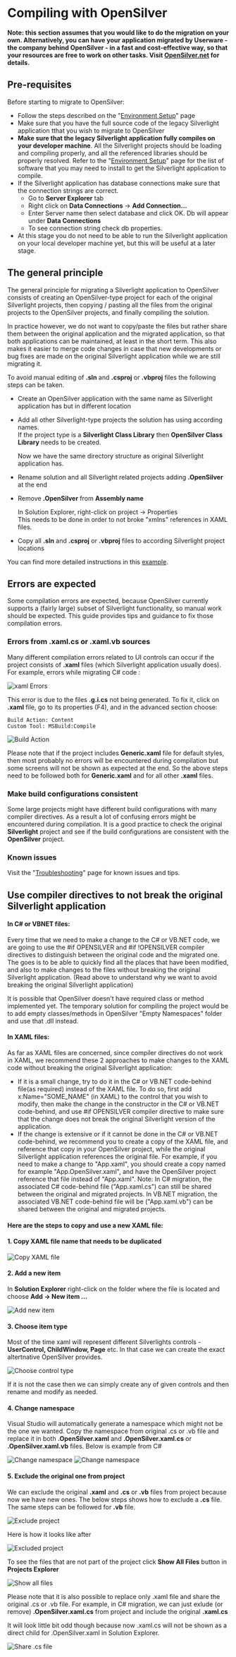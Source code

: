 ﻿# Compiling with OpenSilver

**Note: this section assumes that you would like to do the migration on your own. Alternatively, you can have your application migrated by Userware - the company behind OpenSilver - in a fast and cost-effective way, so that your resources are free to work on other tasks. Visit [OpenSilver.net](https://opensilver.net) for details.**

## Pre-requisites

Before starting to migrate to OpenSilver:
- Follow the steps described on the "[Environment Setup](environment-setup.md)" page
- Make sure that you have the full source code of the legacy Silverlight application tthat you wish to migrate to OpenSilver
- **Make sure that the legacy Silverlight application fully compiles on your developer machine**. All the Silverlight projects should be loading and compiling properly, and all the referenced libraries should be properly resolved. Refer to the "[Environment Setup](environment-setup.md)" page for the list of software that you may need to install to get the Silverlight application to compile.
- If the Silverlight application has database connections make sure that the connection strings are correct.
    - Go to **Server Explorer** tab
	- Right click on **Data Connections** -> **Add Connection...**
	- Enter Server name then select database and click OK. Db will appear under **Data Connections**
	- To see connection string check db properties.
- At this stage you do not need to be able to run the Silverlight application on your local developer machine yet, but this will be useful at a later stage.


## The general principle

The general principle for migrating a Silverlight application to OpenSilver consists of creating an OpenSilver-type project for each of the original Silverlight projects, then copying / pasting all the files from the original projects to the OpenSilver projects, and finally compiling the solution.

In practice however, we do not want to copy/paste the files but rather share them between the original application and the migrated application, so that both applications can be maintained, at least in the short term. This also makes it easier to merge code changes in case that new developments or bug fixes are made on the original Silverlight application while we are still migrating it.

To avoid manual editing of **.sln** and **.csproj** or **.vbproj** files the following steps can be taken.
- Create an OpenSilver application with the same name as Silverlight application has but in different location
- Add all other Silverlight-type projects the solution has using according names.\
  If the project type is a **Silverlight Class Library** then **OpenSilver Class Library** needs to be created.
  
  Now we have the same directory structure as original Silverlight application has.
- Rename solution and all Silverlight related projects adding **.OpenSilver** at the end
- Remove **.OpenSilver** from **Assembly name**

  In Solution Explorer, right-click on project -> Properties\
  This needs to be done in order to not broke "xmlns" references in XAML files.
- Copy all **.sln** and **.csproj** or **.vbproj** files to according Silverlight project locations

You can find more detailed instructions in this [example](example.md).

## Errors are expected

Some compilation errors are expected, because OpenSilver currently supports a (fairly large) subset of Silverlight functionality, so manual work should be expected. This guide provides tips and guidance to fix those compilation errors.

### Errors from .xaml.cs or .xaml.vb sources
Many different compilation errors related to UI controls can occur if the project consists of **.xaml** files (which Silverlight application usually does). For example, errors while migrating C# code :

![xaml Errors](/images/XamlErrors.png "xaml Errors")

This error is due to the files **.g.i.cs** not being generated. To fix it, click on **.xaml** file, go to its properties (F4), and in the advanced section choose:
```
Build Action: Content
Custom Tool: MSBuild:Compile
```

![Build Action](/images/BuildAction.png "Build Action")

Please note that if the project includes **Generic.xaml** file for default styles, then most probably no errors will be encountered during compilation but some screens will not be shown as expected at the end. So the above steps need to be followed both for **Generic.xaml** and for all other **.xaml** files.

### Make build configurations consistent
Some large projects might have different build configurations with many compiler directives. As a result a lot of confusing errors might be encountered during compilation.
It is a good practice to check the original **Silverlight** project and see if the build configurations are consistent with the **OpenSilver** project.

### Known issues

Visit the "[Troubleshooting](../troubleshooting/common-issues-and-solutions.md)" page for known issues and tips.

## Use compiler directives to not break the original Silverlight application

#### In C# or VBNET files:

Every time that we need to make a change to the C# or VB.NET code, we are going to use the #if OPENSILVER and #if !OPENSILVER compiler directives to distinguish between the original code and the migrated one. The goes is to be able to quickly find all the places that have been modified, and also to make changes to the files without breaking the original Silverlight application. (Read above to understand why we want to avoid breaking the original Silverlight application)

It is possible that OpenSilver doesn't have required class or method implemented yet. The temporary solution for compiling the project would be to add empty classes/methods in OpenSilver "Empty Namespaces" folder and use that .dll instead.

#### In XAML files:

As far as XAML files are concerned, since compiler directives do not work in XAML, we recommend these 2 approaches to make changes to the XAML code without breaking the original Silverlight application:
- If it is a small change, try to do it in the C# or VB.NET code-behind file(as required) instead of the XAML file. To do so, first add x:Name="SOME_NAME" (in XAML) to the control that you wish to modify, then make the change in the constructor in the C# or VB.NET code-behind, and use #if OPENSILVER compiler directive to make sure that the change does not break the original Silverlight version of the application.
- If the change is extensive or if it cannot be done in the C# or VB.NET code-behind, we recommend you to create a copy of the XAML file, and reference that copy in your OpenSilver project, while the original Silverlight application references the original file. For example, if you need to make a change to "App.xaml", you should create a copy named for example "App.OpenSilver.xaml", and have the OpenSilver project  reference that file instead of "App.xaml". Note: In C# migration, the associated C# code-behind file ("App.xaml.cs") can still be shared between the original and migrated projects. In VB.NET migration, the associated VB.NET code-behind file will be ("App.xaml.vb") can be shared between the original and migrated projects.

#### Here are the steps to copy and use a new XAML file:

#### 1. Copy XAML file name that needs to be duplicated

![Copy XAML file](/images/xaml_copy/1.png "Copy XAML file")

#### 2. Add a new item

In **Solution Explorer** right-click on the folder where the file is located and choose **Add -> New item ...**

![Add new item](/images/xaml_copy/2.png "Add new item")

#### 3. Choose item type

Most of the time xaml will represent different Silverlights controls - **UserControl, ChildWindow, Page** etc. In that case we can create the exact altertnative OpenSilver provides.

![Choose control type](/images/xaml_copy/3.png "Choose control type")

If it is not the case then we can simply create any of given controls and then rename and modify as needed.

#### 4. Change namespace

Visual Studio will automatically generate a namespace which might not be the one we wanted. Copy the namespace from original .cs or .vb file and replace it in both **.OpenSilver.xaml** and **.OpenSilver.xaml.cs** or **.OpenSilver.xaml.vb** files. Below is example from C#

![Change namespace](/images/xaml_copy/4.png "Change namespace")
![Change namespace](/images/xaml_copy/5.png "Change namespace")

#### 5. Exclude the original one from project

We can exclude the original **.xaml** and **.cs** or **.vb** files from project because now we have new ones. The below steps shows how to exclude a **.cs** file. The same steps can be followed for **.vb** file.

![Exclude project](/images/xaml_copy/6.png "Exclude project")

Here is how it looks like after

![Excluded project](/images/xaml_copy/7.png "Excluded project")

To see the files that are not part of the project click **Show All Files** button in **Projects Explorer**

![Show all files](/images/xaml_copy/8.png "Show all files")

Please note that it is also possible to replace only .xaml file and share the original .cs or .vb file.
For example, in C# migration, we can just exlude (or remove) **.OpenSilver.xaml.cs** from project and include the original **.xaml.cs**

It will look little bit odd though because now .xaml.cs will not be shown as a direct child for .OpenSilver.xaml in Solution Explorer.

![Share .cs file](/images/xaml_copy/9.png "Share .cs file")

